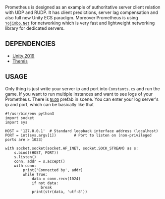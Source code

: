 Prometheus is designed as an example of authoritative server client relation with UDP and RUDP.
It has client predictions, server lag compensation and also full new Unity ECS paradigm. Moreover Prometheus is using
[`Yojimbo.Net`](https://github.com/erdinckaya/yojimbo.net) for networking which is very fast and 
lightweight networking library for dedicated servers.

## DEPENDENCIES
* [Unity 2019](https://unity3d.com/get-unity/download)
* [Themis](https://github.com/erdinckaya/themis)

## USAGE

Only thing is just write your server ip and port into `Constants.cs` and run the game.
If you want to run multiple instances and want to see logs of your Prometheus.
There is [`NLOG`](https://github.com/sschmid/NLog) prefab in scene. You can enter your log server's 
ip and port, which can be basically like that
```
#!/usr/bin/env python3
import socket
import sys

HOST = '127.0.0.1'  # Standard loopback interface address (localhost)
PORT = int(sys.argv[1])        # Port to listen on (non-privileged ports are > 1023)

with socket.socket(socket.AF_INET, socket.SOCK_STREAM) as s:
    s.bind((HOST, PORT))
    s.listen()
    conn, addr = s.accept()
    with conn:
        print('Connected by', addr)
        while True:
            data = conn.recv(1024)
            if not data:
                break
            print(str(data, 'utf-8'))
```

